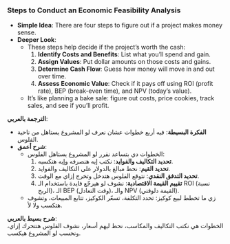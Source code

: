 ### Steps to Conduct an Economic Feasibility Analysis

- **Simple Idea**: There are four steps to figure out if a project makes money sense.
- **Deeper Look**:
    - These steps help decide if the project’s worth the cash:
        1. **Identify Costs and Benefits**: List what you’ll spend and gain.
        2. **Assign Values**: Put dollar amounts on those costs and gains.
        3. **Determine Cash Flow**: Guess how money will move in and out over time.
        4. **Assess Economic Value**: Check if it pays off using ROI (profit rate), BEP (break-even time), and NPV (today’s value).
    - It’s like planning a bake sale: figure out costs, price cookies, track sales, and see if you’ll profit.

**الترجمة بالعربي**:

- **الفكرة البسيطة**: فيه أربع خطوات عشان نعرف لو المشروع يستاهل من ناحية الفلوس.
- **شرح أعمق**:
    - الخطوات دي بتساعد نقرر لو المشروع يستاهل الفلوس:
        1. **تحديد التكاليف والفوايد**: نكتب إيه هنصرفه وإيه هنكسبه.
        2. **تحديد القيم**: نحط مبالغ بالدولار على التكاليف والفوايد.
        3. **تحديد التدفق النقدي**: نتوقع الفلوس هتدخل وتخرج إزاي مع الوقت.
        4. **تقييم القيمة الاقتصادية**: نشوف لو هيرجّع فايدة باستخدام الـ ROI (نسبة الربح)، الـ BEP (وقت التعادل)، والـ NPV (القيمة دلوقتي).
    - زي ما تخطط لبيع كوكيز: تحدد التكلفة، تسعّر الكوكيز، تتابع المبيعات، وتشوف هتكسب ولا لأ.

**شرح بسيط بالعربي**:  
الخطوات هي نكتب التكاليف والمكاسب، نحط ليهم أسعار، نشوف الفلوس هتتحرك إزاي، ونحسب لو المشروع هيكسب.